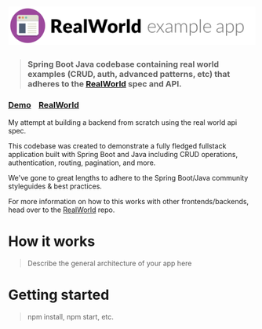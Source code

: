 # ![RealWorld Example App](logo.png)

> ### Spring Boot Java codebase containing real world examples (CRUD, auth, advanced patterns, etc) that adheres to the [RealWorld](https://github.com/gothinkster/realworld) spec and API.


### [Demo](https://github.com/gothinkster/realworld)&nbsp;&nbsp;&nbsp;&nbsp;[RealWorld](https://github.com/gothinkster/realworld)

My attempt at building a backend from scratch using the real world api spec.

This codebase was created to demonstrate a fully fledged fullstack application built with Spring Boot and Java including CRUD operations, authentication, routing, pagination, and more.

We've gone to great lengths to adhere to the Spring Boot/Java community styleguides & best practices.

For more information on how to this works with other frontends/backends, head over to the [RealWorld](https://github.com/gothinkster/realworld) repo.


# How it works

> Describe the general architecture of your app here

# Getting started

> npm install, npm start, etc.